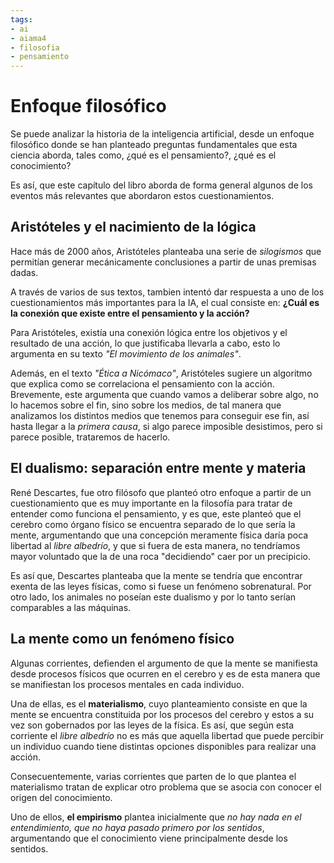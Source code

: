 ```yaml
---
tags:
- ai
- aiama4
- filosofia
- pensamiento
---
```


# Enfoque filosófico

Se puede analizar la historia de la inteligencia artificial, desde un enfoque filosófico donde se han planteado preguntas fundamentales que esta ciencia aborda, tales como, ¿qué es el pensamiento?, ¿qué es el conocimiento?

Es así, que este capítulo del libro aborda de forma general algunos de los eventos más relevantes que abordaron estos cuestionamientos.

## Aristóteles y el nacimiento de la lógica

Hace más de 2000 años, Aristóteles planteaba una serie de *silogismos* que permitían generar mecánicamente conclusiones a partir de unas premisas dadas.

A través de varios de sus textos, tambien intentó dar respuesta a uno de los cuestionamientos más importantes para la IA, el cual consiste en: **¿Cuál es la conexión que existe entre el pensamiento y la acción?**

Para Aristóteles, existía una conexión lógica entre los objetivos y el resultado de una acción, lo que justificaba llevarla a cabo, esto lo argumenta en su texto *"El movimiento de los animales"*.

Además, en el texto *"Ética a Nicómaco"*, Aristóteles sugiere un algoritmo que explica como se correlaciona el pensamiento con la acción. Brevemente, este argumenta que cuando vamos a deliberar sobre algo, no lo hacemos sobre el fin, sino sobre los medios, de tal manera que analizamos los distintos medios que tenemos para conseguir ese fin, así hasta llegar a la *primera causa*, si algo parece imposible desistimos, pero si parece posible, trataremos de hacerlo.

## El dualismo: separación entre mente y materia

René Descartes, fue otro filósofo que planteó otro enfoque a partir de un cuestionamiento que es muy importante en la filosofía para tratar de entender como funciona el pensamiento, y es que, este planteó que el cerebro como órgano físico se encuentra separado de lo que sería la mente, argumentando que una concepción meramente física daría poca libertad al *libre albedrío*, y que si fuera de esta manera, no tendríamos mayor voluntado que la de una roca "decidiendo" caer por un precipicio.

Es así que, Descartes planteaba que la mente se tendría que encontrar exenta de las leyes físicas, como si fuese un fenómeno sobrenatural. Por otro lado, los animales no poseían este dualismo y por lo tanto serían comparables a las máquinas.

## La mente como un fenómeno físico

Algunas corrientes, defienden el argumento de que la mente se manifiesta desde procesos físicos que ocurren en el cerebro y es de esta manera que se manifiestan los procesos mentales en cada individuo.

Una de ellas, es el **materialismo**, cuyo planteamiento consiste en que la mente se encuentra constituida por los procesos del cerebro y estos a su vez son gobernados por las leyes de la física. Es así, que según esta corriente el *libre albedrío* no es más que aquella libertad que puede percibir un individuo cuando tiene distintas opciones disponibles para realizar una acción.

Consecuentemente, varias corrientes que parten de lo que plantea el materialismo tratan de explicar otro problema que se asocia con conocer el origen del conocimiento. 

Uno de ellos, **el empirismo** plantea inicialmente que *no hay nada en el entendimiento, que no haya pasado primero por los sentidos*, argumentando que el conocimiento viene principalmente desde los sentidos. 
